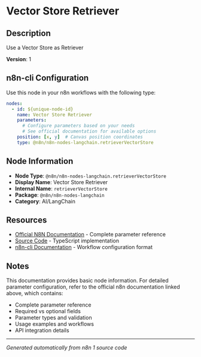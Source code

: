# Vector Store Retriever

## Description

Use a Vector Store as Retriever

**Version**: 1

## n8n-cli Configuration

Use this node in your n8n workflows with the following type:

```yaml
nodes:
  - id: ${unique-node-id}
    name: Vector Store Retriever
    parameters:
      # Configure parameters based on your needs
      # See official documentation for available options
    position: [x, y]  # Canvas position coordinates
    type: @n8n/n8n-nodes-langchain.retrieverVectorStore
```

## Node Information

- **Node Type**: `@n8n/n8n-nodes-langchain.retrieverVectorStore`
- **Display Name**: Vector Store Retriever
- **Internal Name**: `retrieverVectorStore`
- **Package**: `@n8n/n8n-nodes-langchain`
- **Category**: AI/LangChain

## Resources

- [Official N8N Documentation](https://docs.n8n.io/integrations/builtin/cluster-nodes/root-nodes/n8n-nodes-langchain.retrievervectorstore/) - Complete parameter reference
- [Source Code](https://github.com/n8n-io/n8n/blob/master/packages/@n8n/nodes-langchain/nodes/retrievers/RetrieverVectorStore/RetrieverVectorStore.node.ts) - TypeScript implementation
- [n8n-cli Documentation](https://github.com/edenreich/n8n-cli) - Workflow configuration format

## Notes

This documentation provides basic node information. For detailed parameter configuration, 
refer to the official n8n documentation linked above, which contains:

- Complete parameter reference
- Required vs optional fields
- Parameter types and validation
- Usage examples and workflows
- API integration details

---
*Generated automatically from n8n 1 source code*
